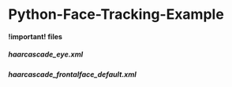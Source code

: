 # Python-Face-Tracking-Example
<h4>!important! files</h4>
<h5>haarcascade_eye.xml</h5>
<h5>haarcascade_frontalface_default.xml</h5>
